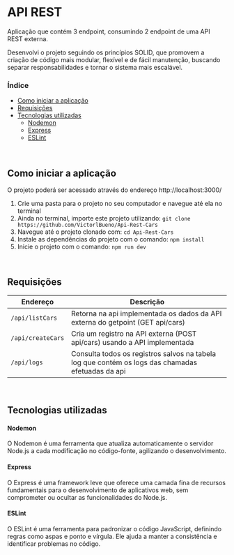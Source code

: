 # API REST
<p>Aplicação que contém 3 endpoint, consumindo 2 endpoint de uma API REST externa.</p>
<p>Desenvolvi o projeto seguindo os princípios SOLID, que promovem a criação de código mais modular, flexível e de fácil manutenção, buscando separar responsabilidades e tornar o sistema mais escalável.</p>

### Índice
* [Como iniciar a aplicação](#Como-iniciar-a-aplicação)
* [Requisições](#Requisições)
* [Tecnologias utilizadas](#Tecnologias-utilizadas)
  * [Nodemon](#Nodemon)
  * [Express](#Express)
  * [ESLint](#ESLint)
<br>

## Como iniciar a aplicação
O projeto poderá ser acessado através do endereço http://localhost:3000/
<ol>
  <li>Crie uma pasta para o projeto no seu computador e navegue até ela no terminal</li>
  <li>Ainda no terminal, importe este projeto utilizando: <code>git clone https://github.com/VictorlBueno/Api-Rest-Cars</code></li>
  <li>Navegue até o projeto clonado com: <code>cd Api-Rest-Cars</code>
  <li>Instale as dependências do projeto com o comando: <code>npm install</code></li>
  <li>Inicie o projeto com o comando: <code>npm run dev</code></li>
</ol>
<br>

## Requisições
| Endereço | Descrição |
| --- | --- |
| `/api/listCars` | Retorna na api implementada os dados da API externa do getpoint (GET api/cars) |
| `/api/createCars` | Cria um registro na API externa (POST api/cars) usando a API implementada |
| `/api/logs` | Consulta todos os registros salvos na tabela log que contém os logs das chamadas efetuadas da api |
<br>

## Tecnologias utilizadas
#### Nodemon
O Nodemon é uma ferramenta que atualiza automaticamente o servidor Node.js a cada modificação no código-fonte, agilizando o desenvolvimento.

#### Express
O Express é uma framework leve que oferece uma camada fina de recursos fundamentais para o desenvolvimento de aplicativos web, sem comprometer ou ocultar as funcionalidades do Node.js.

#### ESLint
O ESLint é uma ferramenta para padronizar o código JavaScript, definindo regras como aspas e ponto e vírgula. Ele ajuda a manter a consistência e identificar problemas no código.

